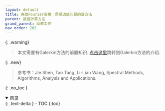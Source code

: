 ```yaml
---
layout: default
title: 离散Fourier变换：周期边值问题的谱方法
parent: 数值计算方法
grand_parent: 助教工作
nav_order: 202
---
```


{: .warning}
> 本文需要有Galerkin方法的前置知识. 
> [点击这里](/docs/TA/Numerical/BdyP_Galerkin)跳转到Galerkin方法的介绍.

{: .new}
> 参考书：Jie Shen, Tao Tang, Li-Lian Wang, Spectral Methods, Algorithms, Analysis and Applications.

{: .no_toc }

<details open markdown="block">
  <summary>
    目录
  </summary>
  {: .text-delta }
- TOC
{:toc}
</details>

